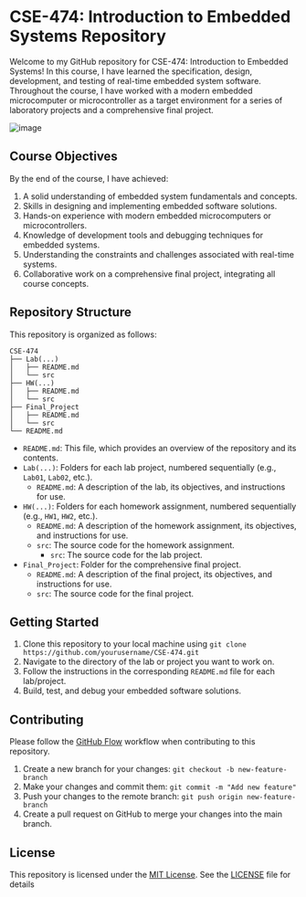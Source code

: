 # CSE-474: Introduction to Embedded Systems Repository

Welcome to my GitHub repository for CSE-474: Introduction to Embedded Systems! In this course, I have learned the specification, design, development, and testing of real-time embedded system software. Throughout the course, I have worked with a modern embedded microcomputer or microcontroller as a target environment for a series of laboratory projects and a comprehensive final project.

![image](https://user-images.githubusercontent.com/106849824/236386513-d8e0fe8e-cd01-446b-9da2-492685e38bf3.png)


## Course Objectives

By the end of the course, I have achieved:

1. A solid understanding of embedded system fundamentals and concepts.
2. Skills in designing and implementing embedded software solutions.
3. Hands-on experience with modern embedded microcomputers or microcontrollers.
4. Knowledge of development tools and debugging techniques for embedded systems.
5. Understanding the constraints and challenges associated with real-time systems.
6. Collaborative work on a comprehensive final project, integrating all course concepts.

## Repository Structure

This repository is organized as follows:

```
CSE-474
├── Lab(...)
│   ├── README.md
│   └── src
├── HW(...)
│   ├── README.md
│   └── src
├── Final_Project
│   ├── README.md
│   └── src
└── README.md
```



- `README.md`: This file, which provides an overview of the repository and its contents.
- `Lab(...)`: Folders for each lab project, numbered sequentially (e.g., `Lab01`, `Lab02`, etc.).
    - `README.md`: A description of the lab, its objectives, and instructions for use.
- `HW(...)`: Folders for each homework assignment, numbered sequentially (e.g., `HW1`, `HW2`, etc.).
  - `README.md`: A description of the homework assignment, its objectives, and instructions for use.
  - `src`: The source code for the homework assignment.
    - `src`: The source code for the lab project.
- `Final_Project`: Folder for the comprehensive final project.
    - `README.md`: A description of the final project, its objectives, and instructions for use.
    - `src`: The source code for the final project.

## Getting Started

1. Clone this repository to your local machine using `git clone https://github.com/yourusername/CSE-474.git`
2. Navigate to the directory of the lab or project you want to work on.
3. Follow the instructions in the corresponding `README.md` file for each lab/project.
4. Build, test, and debug your embedded software solutions.

## Contributing

Please follow the [GitHub Flow](https://guides.github.com/introduction/flow/) workflow when contributing to this repository.

1. Create a new branch for your changes: `git checkout -b new-feature-branch`
2. Make your changes and commit them: `git commit -m "Add new feature"`
3. Push your changes to the remote branch: `git push origin new-feature-branch`
4. Create a pull request on GitHub to merge your changes into the main branch.

## License

This repository is licensed under the [MIT License](https://opensource.org/licenses/MIT). See the [LICENSE](LICENSE) file for details
